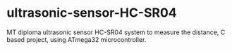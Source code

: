 # ultrasonic-sensor-HC-SR04
MT diploma ultrasonic sensor HC-SR04 system to measure the distance, C based project, using ATmega32 microcontroller.
